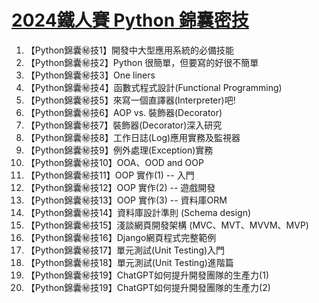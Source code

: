 # [2024鐵人賽 Python 錦囊密技](https://ithelp.ithome.com.tw/users/20001976/ironman/7769)
1. 【Python錦囊㊙️技1】開發中大型應用系統的必備技能
2. 【Python錦囊㊙️技2】Python 很簡單，但要寫的好很不簡單
3. 【Python錦囊㊙️技3】One liners
4. 【Python錦囊㊙️技4】函數式程式設計(Functional Programming)
5. 【Python錦囊㊙️技5】來寫一個直譯器(Interpreter)吧!
6. 【Python錦囊㊙️技6】AOP vs. 裝飾器(Decorator)
7. 【Python錦囊㊙️技7】裝飾器(Decorator)深入研究
8. 【Python錦囊㊙️技8】工作日誌(Log)應用實務及監視器
9. 【Python錦囊㊙️技9】例外處理(Exception)實務
10. 【Python錦囊㊙️技10】OOA、OOD and OOP
11. 【Python錦囊㊙️技11】OOP 實作(1) -- 入門
12. 【Python錦囊㊙️技12】OOP 實作(2) -- 遊戲開發
13. 【Python錦囊㊙️技13】OOP 實作(3)  -- 資料庫ORM
14. 【Python錦囊㊙️技14】資料庫設計準則 (Schema design)
15. 【Python錦囊㊙️技15】淺談網頁開發架構 (MVC、MVT、MVVM、MVP)
16. 【Python錦囊㊙️技16】Django網頁程式完整範例
17. 【Python錦囊㊙️技17】單元測試(Unit Testing)入門
18. 【Python錦囊㊙️技18】單元測試(Unit Testing)進階篇
19. 【Python錦囊㊙️技19】ChatGPT如何提升開發團隊的生產力(1)
20. 【Python錦囊㊙️技19】ChatGPT如何提升開發團隊的生產力(2)

